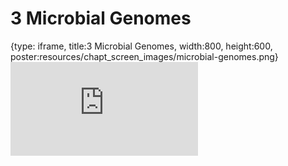# 3 Microbial Genomes
 
{type: iframe, title:3 Microbial Genomes, width:800, height:600, poster:resources/chapt_screen_images/microbial-genomes.png}
![](https://vgaysin1.github.io/CURE-MicrobialMysteries-test/microbial-genomes.html)
 

 

